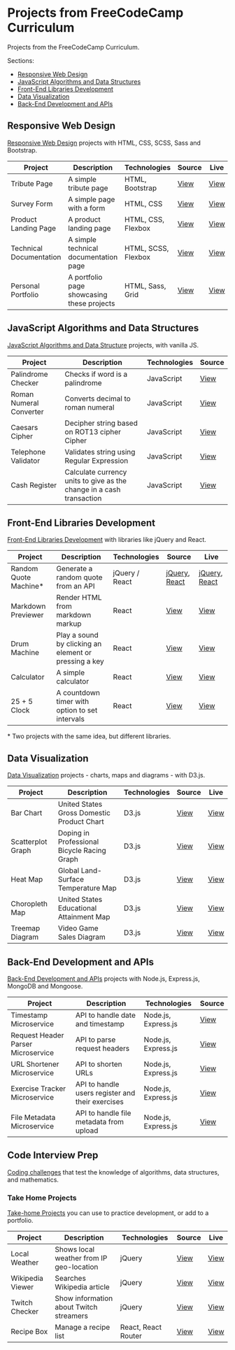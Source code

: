 # Projects from FreeCodeCamp Curriculum

Projects from the FreeCodeCamp Curriculum.

Sections:

- [Responsive Web Design](#responsive-web-design)
- [JavaScript Algorithms and Data Structures](#javascript-algorithms-and-data-structures)
- [Front-End Libraries Development](#front-end-libraries-development)
- [Data Visualization](#data-visualization)
- [Back-End Development and APIs](#back-end-development-and-APIs)

## Responsive Web Design

[Responsive Web Design](responsive-web-design) projects with HTML, CSS, SCSS, Sass and Bootstrap.

| Project                 | Description                                | Technologies        | Source                                                | Live                                                                                                        |
| ----------------------- | ------------------------------------------ | ------------------- | ----------------------------------------------------- | ----------------------------------------------------------------------------------------------------------- |
| Tribute Page            | A simple tribute page                      | HTML, Bootstrap     | [View](responsive-web-design/tribute-page)            | [View](https://jjnilton.github.io/freecodecamp-projects/responsive-web-design/tribute-page/dist)            |
| Survey Form             | A simple page with a form                  | HTML, CSS           | [View](responsive-web-design/survey-form)             | [View](https://jjnilton.github.io/freecodecamp-projects/responsive-web-design/survey-form/dist)             |
| Product Landing Page    | A product landing page                     | HTML, CSS, Flexbox  | [View](responsive-web-design/product-landing-page)    | [View](https://jjnilton.github.io/freecodecamp-projects/responsive-web-design/product-landing-page/dist)    |
| Technical Documentation | A simple technical documentation page      | HTML, SCSS, Flexbox | [View](responsive-web-design/technical-documentation) | [View](https://jjnilton.github.io/freecodecamp-projects/responsive-web-design/technical-documentation/dist) |
| Personal Portfolio      | A portfolio page showcasing these projects | HTML, Sass, Grid    | [View](responsive-web-design/personal-portfolio)      | [View](https://jjnilton.github.io/freecodecamp-projects/responsive-web-design/personal-portfolio/dist)      |

## JavaScript Algorithms and Data Structures

[JavaScript Algorithms and Data Structure](javascript-algorithms-and-data-structures) projects, with vanilla JS.

| Project                 | Description                                                          | Technologies | Source                                                                           |
| ----------------------- | -------------------------------------------------------------------- | ------------ | -------------------------------------------------------------------------------- |
| Palindrome Checker      | Checks if word is a palindrome                                       | JavaScript   | [View](javascript-algorithms-and-data-structures/src/palindrome-checker.js)      |
| Roman Numeral Converter | Converts decimal to roman numeral                                    | JavaScript   | [View](javascript-algorithms-and-data-structures/src/roman-numeral-converter.js) |
| Caesars Cipher          | Decipher string based on ROT13 cipher Cipher                         | JavaScript   | [View](javascript-algorithms-and-data-structures/src/caesars-cipher.js)          |
| Telephone Validator     | Validates string using Regular Expression                            | JavaScript   | [View](javascript-algorithms-and-data-structures/src/telephone-validator.js)     |
| Cash Register           | Calculate currency units to give as the change in a cash transaction | JavaScript   | [View](javascript-algorithms-and-data-structures/src/cash-register.js)           |

## Front-End Libraries Development

[Front-End Libraries Development](front-end-libraries-development) with libraries like jQuery and React.

| Project                | Description                                           | Technologies   | Source                                                                                                                                     | Live                                                                                                                                                                                   |
| ---------------------- | ----------------------------------------------------- | -------------- | ------------------------------------------------------------------------------------------------------------------------------------------ | -------------------------------------------------------------------------------------------------------------------------------------------------------------------------------------- |
| Random Quote Machine\* | Generate a random quote from an API                   | jQuery / React | [jQuery](front-end-libraries-development/random-quote-machine-jquery), [React](front-end-libraries-development/random-quote-machine-react) | [jQuery](https://jjnilton.github.io/freecodecamp-projects/random-quote-machine-jquery/dist), [React](https://jjnilton.github.io/freecodecamp-projects/random-quote-machine-react/dist) |
| Markdown Previewer     | Render HTML from markdown markup                      | React          | [View](front-end-libraries-development/markdown-previewer)                                                                                 | [View](https://jjnilton.github.io/freecodecamp-projects/markdown-previewer/dist)                                                                                                       |
| Drum Machine           | Play a sound by clicking an element or pressing a key | React          | [View](front-end-libraries-development/drum-machine)                                                                                       | [View](https://jjnilton.github.io/freecodecamp-projects/drum-machine/dist)                                                                                                             |
| Calculator             | A simple calculator                                   | React          | [View](front-end-libraries-development/calculator)                                                                                         | [View](https://jjnilton.github.io/freecodecamp-projects/calculator/dist)                                                                                                               |
| 25 + 5 Clock           | A countdown timer with option to set intervals        | React          | [View](front-end-libraries-development/25-5-clock)                                                                                         | [View](https://jjnilton.github.io/freecodecamp-projects/25-5-clock/dist)                                                                                                               |

\* Two projects with the same idea, but different libraries.

## Data Visualization

[Data Visualization](data-visualization) projects - charts, maps and diagrams - with D3.js.

| Project           | Description                                 | Technologies | Source                                       | Live                                                                                               |
| ----------------- | ------------------------------------------- | ------------ | -------------------------------------------- | -------------------------------------------------------------------------------------------------- |
| Bar Chart         | United States Gross Domestic Product Chart  | D3.js        | [View](data-visualization/bar-chart)         | [View](https://jjnilton.github.io/freecodecamp-projects/data-visualization/bar-chart/dist)         |
| Scatterplot Graph | Doping in Professional Bicycle Racing Graph | D3.js        | [View](data-visualization/scatterplot-graph) | [View](https://jjnilton.github.io/freecodecamp-projects/data-visualization/scatterplot-graph/dist) |
| Heat Map          | Global Land-Surface Temperature Map         | D3.js        | [View](data-visualization/heat-map)          | [View](https://jjnilton.github.io/freecodecamp-projects/data-visualization/heat-map/dist)          |
| Choropleth Map    | United States Educational Attainment Map    | D3.js        | [View](data-visualization/choropleth-map)    | [View](https://jjnilton.github.io/freecodecamp-projects/data-visualization/choropleth-map/dist)    |
| Treemap Diagram   | Video Game Sales Diagram                    | D3.js        | [View](data-visualization/treemap-diagram)   | [View](https://jjnilton.github.io/freecodecamp-projects/data-visualization/treemap-diagram/dist)   |

## Back-End Development and APIs

[Back-End Development and APIs](back-end-development-and-apis) projects with Node.js, Express.js, MongoDB and Mongoose.

| Project                            | Description                                      | Technologies        | Source                                                              |
| ---------------------------------- | ------------------------------------------------ | ------------------- | ------------------------------------------------------------------- |
| Timestamp Microservice             | API to handle date and timestamp                 | Node.js, Express.js | [View](back-end-development-and-apis/timestamp-microservice)        |
| Request Header Parser Microservice | API to parse request headers                     | Node.js, Express.js | [View](back-end-development-and-apis/header-parser-microservice)    |
| URL Shortener Microservice         | API to shorten URLs                              | Node.js, Express.js | [View](back-end-development-and-apis/url-shortener-microservice)    |
| Exercise Tracker Microservice      | API to handle users register and their exercises | Node.js, Express.js | [View](back-end-development-and-apis/exercise-tracker-microservice) |
| File Metadata Microservice         | API to handle file metadata from upload          | Node.js, Express.js | [View](back-end-development-and-apis/file-metadata-microservice)    |

## Code Interview Prep

[Coding challenges]() that test the knowledge of algorithms, data structures, and mathematics.

### Take Home Projects

[Take-home Projects](code-interview-prep/take-home-projects) you can use to practice development, or add to a portfolio.

| Project          | Description                              | Technologies        | Source                                                          | Live                                                                                                                  |
| ---------------- | ---------------------------------------- | ------------------- | --------------------------------------------------------------- | --------------------------------------------------------------------------------------------------------------------- |
| Local Weather    | Shows local weather from IP geo-location | jQuery              | [View](code-interview-prep/take-home-projects/local-weather)    | [View](https://jjnilton.github.io/freecodecamp-projects/code-interview-prep/take-home-projects/local-weather/dist)    |
| Wikipedia Viewer | Searches Wikipedia article               | jQuery              | [View](code-interview-prep/take-home-projects/wikipedia-viewer) | [View](https://jjnilton.github.io/freecodecamp-projects/code-interview-prep/take-home-projects/wikipedia-viewer/dist) |
| Twitch Checker   | Show information about Twitch streamers  | jQuery              | [View](code-interview-prep/take-home-projects/twitch-checker)   | [View](https://jjnilton.github.io/freecodecamp-projects/code-interview-prep/take-home-projects/twitch-checker/dist)   |
| Recipe Box       | Manage a recipe list                     | React, React Router | [View](code-interview-prep/take-home-projects/recipe-box)       | [View](https://jjnilton.github.io/freecodecamp-projects/code-interview-prep/take-home-projects/recipe-box/dist)       |

